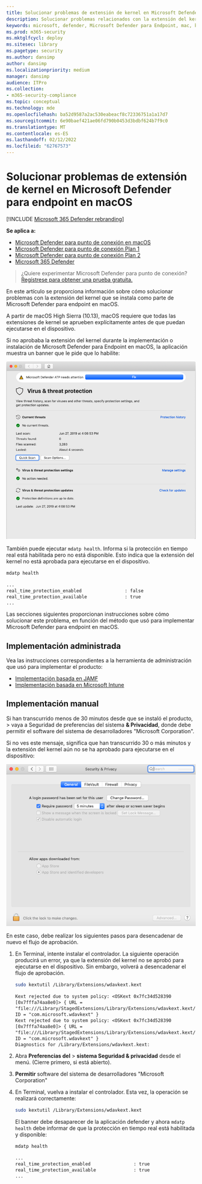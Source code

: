```yaml
---
title: Solucionar problemas de extensión de kernel en Microsoft Defender para endpoint en macOS
description: Solucionar problemas relacionados con la extensión del kernel en Microsoft Defender para endpoint en macOS.
keywords: microsoft, defender, Microsoft Defender para Endpoint, mac, kernel, extension
ms.prod: m365-security
ms.mktglfcycl: deploy
ms.sitesec: library
ms.pagetype: security
ms.author: dansimp
author: dansimp
ms.localizationpriority: medium
manager: dansimp
audience: ITPro
ms.collection:
- m365-security-compliance
ms.topic: conceptual
ms.technology: mde
ms.openlocfilehash: ba52d9587a2ac530eabeacf8c72336751a1a17d7
ms.sourcegitcommit: 6e90baef421ae06fd790b0453d3bdbf624b7f9c0
ms.translationtype: MT
ms.contentlocale: es-ES
ms.lasthandoff: 02/12/2022
ms.locfileid: "62767573"
---
```

# <a name="troubleshoot-kernel-extension-issues-in-microsoft-defender-for-endpoint-on-macos"></a>Solucionar problemas de extensión de kernel en Microsoft Defender para endpoint en macOS

[!INCLUDE [Microsoft 365 Defender rebranding](../../includes/microsoft-defender.md)]


**Se aplica a:**

- [Microsoft Defender para punto de conexión en macOS](microsoft-defender-endpoint-mac.md)
- [Microsoft Defender para punto de conexión Plan 1](https://go.microsoft.com/fwlink/p/?linkid=2154037)
- [Microsoft Defender para punto de conexión Plan 2](https://go.microsoft.com/fwlink/p/?linkid=2154037)
- [Microsoft 365 Defender](https://go.microsoft.com/fwlink/?linkid=2118804)

> ¿Quiere experimentar Microsoft Defender para punto de conexión? [Regístrese para obtener una prueba gratuita.](https://signup.microsoft.com/create-account/signup?products=7f379fee-c4f9-4278-b0a1-e4c8c2fcdf7e&ru=https://aka.ms/MDEp2OpenTrial?ocid=docs-wdatp-exposedapis-abovefoldlink)

En este artículo se proporciona información sobre cómo solucionar problemas con la extensión del kernel que se instala como parte de Microsoft Defender para endpoint en macOS.

A partir de macOS High Sierra (10.13), macOS requiere que todas las extensiones de kernel se aprueben explícitamente antes de que puedan ejecutarse en el dispositivo.

Si no aprobaba la extensión del kernel durante la implementación o instalación de Microsoft Defender para Endpoint en macOS, la aplicación muestra un banner que le pide que lo habilite:

   ![Captura de pantalla deshabilitada de RTP.](images/mdatp-32-main-app-fix.png)

También puede ejecutar ```mdatp health```. Informa si la protección en tiempo real está habilitada pero no está disponible. Esto indica que la extensión del kernel no está aprobada para ejecutarse en el dispositivo.

```bash
mdatp health
```
```Output
...
real_time_protection_enabled                : false
real_time_protection_available              : true
...
```

Las secciones siguientes proporcionan instrucciones sobre cómo solucionar este problema, en función del método que usó para implementar Microsoft Defender para endpoint en macOS.

## <a name="managed-deployment"></a>Implementación administrada

Vea las instrucciones correspondientes a la herramienta de administración que usó para implementar el producto:

- [Implementación basada en JAMF](mac-install-with-jamf.md)
- [Implementación basada en Microsoft Intune](mac-install-with-intune.md#create-system-configuration-profiles)

## <a name="manual-deployment"></a>Implementación manual

Si han transcurrido menos de 30 minutos desde que se instaló el producto,  \> vaya a Seguridad de preferencias del sistema **& Privacidad**, donde debe permitir el  software del sistema de desarrolladores "Microsoft Corporation".

Si no ves este mensaje, significa que han transcurrido 30 o más minutos y la extensión del kernel aún no se ha aprobado para ejecutarse en el dispositivo:

![Ventana de seguridad y privacidad después de que la captura de pantalla del mensaje haya expirado.](images/mdatp-33-securityprivacysettings-noprompt.png)

En este caso, debe realizar los siguientes pasos para desencadenar de nuevo el flujo de aprobación.

1. En Terminal, intente instalar el controlador. La siguiente operación producirá un error, ya que la extensión del kernel no se aprobó para ejecutarse en el dispositivo. Sin embargo, volverá a desencadenar el flujo de aprobación.

    ```bash
    sudo kextutil /Library/Extensions/wdavkext.kext
    ```

    ```Output
    Kext rejected due to system policy: <OSKext 0x7fc34d528390 [0x7fffa74aa8e0]> { URL = "file:///Library/StagedExtensions/Library/Extensions/wdavkext.kext/", ID = "com.microsoft.wdavkext" }
    Kext rejected due to system policy: <OSKext 0x7fc34d528390 [0x7fffa74aa8e0]> { URL = "file:///Library/StagedExtensions/Library/Extensions/wdavkext.kext/", ID = "com.microsoft.wdavkext" }
    Diagnostics for /Library/Extensions/wdavkext.kext:
    ```

2. Abra **Preferencias del** \> **sistema Seguridad & privacidad** desde el menú. (Cierre primero, si está abierto).

3. **Permitir** software del sistema de desarrolladores "Microsoft Corporation"

4. En Terminal, vuelva a instalar el controlador. Esta vez, la operación se realizará correctamente:

    ```bash
    sudo kextutil /Library/Extensions/wdavkext.kext
    ```

    El banner debe desaparecer de la aplicación defender y ahora ```mdatp health``` debe informar de que la protección en tiempo real está habilitada y disponible:

    ```bash
    mdatp health
    ```

    ```Output
    ...
    real_time_protection_enabled                : true
    real_time_protection_available              : true
    ...
    ```
